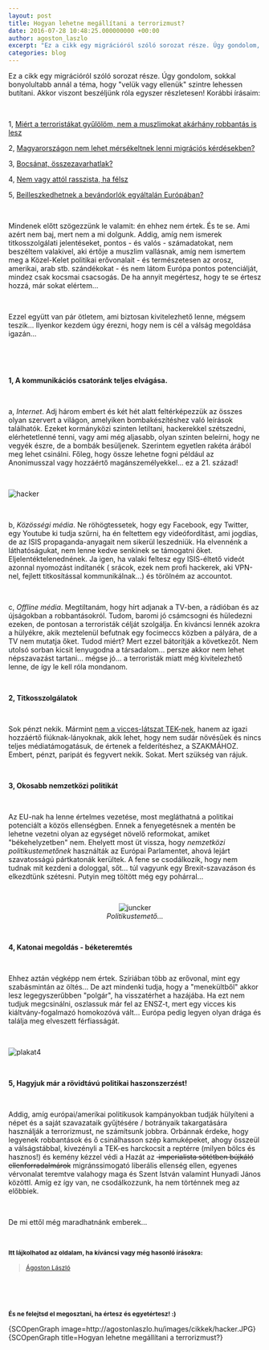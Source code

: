 ```yaml
---
layout: post
title: Hogyan lehetne megállítani a terrorizmust?
date: 2016-07-28 10:48:25.000000000 +00:00
author: agoston_laszlo
excerpt: "Ez a cikk egy migrációról szóló sorozat része. Úgy gondolom, sokkal bonyolultabb annál a téma, hogy 'velük vagy ellenük' szintre lehessen butítani. Akkor viszont beszéljünk róla egyszer részletesen!"
categories: blog
---
```

<p>Ez a cikk egy migrációról szóló sorozat része. Úgy gondolom, sokkal bonyolultabb annál a téma, hogy "velük vagy ellenük" szintre lehessen butítani. Akkor viszont beszéljünk róla egyszer részletesen!&nbsp;Korábbi írásaim:</p>
<p>&nbsp;</p>
<p>1, <a href="http://agostonlaszlo.hu/hu/blog/57-fogom-e-vegre-gyulolni-a-muzulmanokat-ha-robbantas-lesz-az-eb-n" target="_blank">Miért a terroristákat gyűlölöm, nem a muszlimokat akárhány robbantás is lesz</a></p>
<p>2, <a href="http://agostonlaszlo.hu/hu/blog/70-nem-vagyok-hulye-attol-meg-hogy-nem-kiabalok" target="_blank">Magyarországon nem lehet mérsékeltnek lenni migrációs kérdésekben?</a></p>
<p>3, <a href="http://agostonlaszlo.hu/hu/blog/72-bocsanat-megzavarhatlak-a-gyuloletben-egy-pillanatra" target="_blank">Bocsánat, összezavarhatlak?</a></p>
<p>4, <a href="http://agostonlaszlo.hu/hu/blog/73-meg-jobban-osszezavarlak-nem-vagy-rasszista-ha-felsz" target="_blank">Nem vagy attól rasszista, ha félsz</a></p>
<p>5, <a href="http://agostonlaszlo.hu/hu/blog/74-beilleszkedhetnek-egyaltalan-a-bevandorlok-europaban" target="_blank">Beilleszkedhetnek a bevándorlók egyáltalán Európában?</a></p>
<p>&nbsp;</p>
<p>Mindenek előtt szögezzünk le valamit: én ehhez nem értek. És te se. Ami azért nem baj, mert nem a mi dolgunk. Addig, amíg nem ismerek titkosszolgálati jelentéseket, pontos - és valós - számadatokat, nem beszéltem valakivel, aki értője a muszlim vallásnak, amíg nem ismertem meg a Közel-Kelet politikai erővonalait - és természetesen az orosz, amerikai, arab stb. szándékokat - és nem látom Európa pontos potenciálját, mindez csak kocsmai csacsogás. De ha annyit megértesz, hogy te se értesz hozzá, már sokat elértem...</p>
<p>&nbsp;</p>
<p>Ezzel együtt van pár ötletem, ami biztosan kivitelezhető lenne, mégsem teszik... Ilyenkor kezdem úgy érezni, hogy nem is cél a válság megoldása igazán...</p>

<p>&nbsp;</p>
<p>&nbsp;</p>
<p><strong>1, A kommunikációs csatoránk teljes elvágása.&nbsp;</strong></p>
<p>&nbsp;</p>
<p>a, <em>Internet</em>. Adj három embert és két hét alatt feltérképezzük az összes olyan szervert a világon, amelyiken bombakészítéshez való leírások találhatók. Ezeket kormányközi szinten letiltani, hackerekkel szétszedni, elérhetetlenné tenni, vagy ami még aljasabb, olyan szinten beleírni, hogy ne vegyék észre, de a bombák besüljenek. Szerintem egyetlen rakéta árából meg lehet csinálni. Főleg, hogy össze lehetne fogni például az Anonimusszal vagy hozzáértő magánszemélyekkel... ez a 21. század!</p>
<p>&nbsp;</p>
<p><img src="http://agostonlaszlo.hu/images/cikkek/hacker.jpg" alt="hacker" /></p>
<p>&nbsp;</p>
<p>b, <em>Közösségi média</em>. Ne röhögtessetek, hogy egy Facebook, egy Twitter, egy Youtube ki tudja szűrni, ha én feltettem egy videófordítást, ami jogdías, de az ISIS propaganda-anyagait nem sikerül leszedniük. Ha elvennénk a láthatóságukat, nem lenne kedve senkinek se támogatni őket. Eljelentéktelenednének. Ja igen, ha valaki feltesz egy ISIS-éltető videót azonnal nyomozást indítanék ( srácok, ezek nem profi hackerek, aki VPN-nel, fejlett titkosítással kommunikálnak...) és törölném az accountot.</p>
<p>&nbsp;</p>
<p>c, <em>Offline média</em>. Megtiltanám, hogy hírt adjanak a TV-ben, a rádióban és az újságokban a robbantásokról. Tudom, baromi jó csámcsogni és hüledezni ezeken, de pontosan a terroristák célját szolgálja. Én kiváncsi lennék azokra a hülyékre, akik meztelenül befutnak egy focimeccs közben a pályára, de a TV nem mutatja őket. Tudod miért? Mert ezzel bátorítják a következőt. Nem utolsó sorban kicsit lenyugodna a társadalom... persze akkor nem lehet népszavazást tartani... mégse jó... a terroristák miatt még kivitelezhető lenne, de így le kell róla mondanom.</p>
<p>&nbsp;</p>
<p><strong>2, Titkosszolgálatok</strong></p>
<p>&nbsp;</p>
<p>Sok pénzt nekik. Mármint <a href="http://index.hu/belfold/2016/03/24/esz_nelkul_nehez_lesz_harcolni_a_terroristak_ellen/" target="_blank">nem a vicces-látszat TEK-nek</a>, hanem az igazi hozzáértő fiúknak-lányoknak, akik lehet, hogy nem sudár növésűek és nincs teljes médiatámogatásuk, de értenek a felderítéshez, a SZAKMÁHOZ. Embert, pénzt, paripát és fegyvert nekik. Sokat. Mert szükség van rájuk.</p>
<p>&nbsp;</p>
<p><strong>3, Okosabb nemzetközi politikát</strong></p>
<p>&nbsp;</p>
<p>Az EU-nak ha lenne értelmes vezetése, most megláthatná a politikai potenciált a közös ellenségben. Ennek a fenyegetésnek a mentén be lehetne vezetni olyan az egységet növelő reformokat, amiket "békehelyzetben" nem. Ehelyett most üt vissza, hogy <em>nemzetközi politikustemetőnek</em> használták az Európai Parlamentet, ahová lejárt szavatosságú pártkatonák kerültek. A fene se csodálkozik, hogy nem tudnak mit kezdeni a dologgal, sőt... túl vagyunk egy Brexit-szavazáson és elkezdtünk szétesni. Putyin meg töltött még egy pohárral...</p>
<p>&nbsp;</p>
<p style="text-align: center;"><img src="http://agostonlaszlo.hu/images/cikkek/juncker.JPG" alt="juncker" /><br /><em>Politikustemető...</em></p>
<p>&nbsp;</p>
<p><strong>4, Katonai megoldás - béketeremtés</strong></p>
<p>&nbsp;</p>
<p>Ehhez aztán végképp nem értek. Szíriában több az erővonal, mint egy szabásmintán az öltés... De azt mindenki tudja, hogy a "menekültből" akkor lesz legegyszerűbben "polgár", ha visszatérhet a hazájába. Ha ezt nem tudjuk megcsinálni, oszlassuk már fel az ENSZ-t, mert egy vicces kis kiáltvány-fogalmazó homokozóvá vált... Európa pedig legyen olyan drága és találja meg elveszett férfiasságát.</p>
<p>&nbsp;</p>
<p><img src="http://agostonlaszlo.hu/images/cikkek/plakat4.JPG" alt="plakat4" /></p>
<p>&nbsp;</p>
<p><strong>5, Hagyjuk már a rövidtávú politikai haszonszerzést!</strong></p>
<p>&nbsp;</p>
<p>Addig, amíg európai/amerikai politikusok kampányokban tudják hülyíteni a népet és a saját szavazataik gyűjtésére / botrányaik takargatására használják a terrorizmust, ne számítsunk jobbra. Orbánnak érdeke, hogy legyenek robbantások és ő csinálhasson szép kamuképeket, ahogy összeül a válságstábbal, kivezényli a TEK-es harckocsit a reptérre (milyen bölcs és hasznos!) és kemény kézzel védi a Hazát az&nbsp;<span style="text-decoration: line-through;"> imperialista sötétben bújkáló ellenforradalmárok</span> migránssimogató liberális ellenség ellen, egyenes vérvonalat teremtve valahogy maga és Szent István valamint Hunyadi János közöttl. Amíg ez így van, ne csodálkozzunk, ha nem történnek meg az előbbiek.&nbsp;</p>
<p>&nbsp;</p>
<p>De mi ettől még maradhatnánk emberek...</p>
<p>&nbsp;</p>
<p><strong style="font-size: 12.16px; line-height: 15.808px;">Itt lájkolhatod az oldalam, ha kíváncsi vagy még hasonló írásokra:</strong></p>
<div class="fb-page" style="font-size: 12.16px; line-height: 15.808px;" data-href="https://www.facebook.com/agostonlaszloartist" data-width="250" data-height="100" data-small-header="false" data-adapt-container-width="false" data-hide-cover="true" data-show-facepile="false">
<div class="fb-xfbml-parse-ignore">
<blockquote cite="https://www.facebook.com/agostonlaszloartist"><a href="https://www.facebook.com/agostonlaszloartist">Ágoston László</a></blockquote>
</div>
</div>
<p>&nbsp;</p>
<p>&nbsp;</p>
<p style="font-size: 12.16px; line-height: 15.808px;"><strong>És ne felejtsd el megosztani, ha értesz és egyetértesz! :)</strong></p>
<p>{SCOpenGraph image=http://agostonlaszlo.hu/images/cikkek/hacker.JPG} {SCOpenGraph title=Hogyan lehetne megállítani a terrorizmust?}</p>
